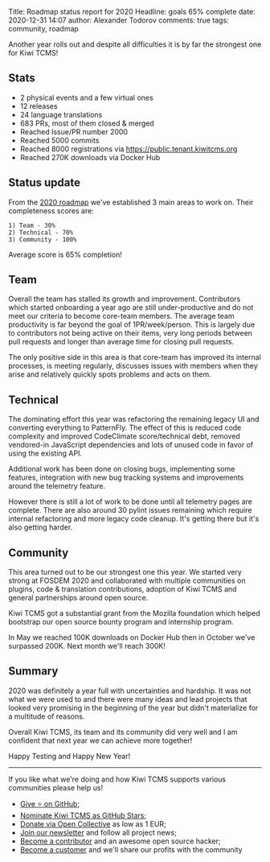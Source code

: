 Title: Roadmap status report for 2020
Headline: goals 65% complete
date: 2020-12-31 14:07
author: Alexander Todorov
comments: true
tags: community, roadmap

Another year rolls out and despite all difficulties it is by far the
strongest one for Kiwi TCMS!


Stats
-----

- 2 physical events and a few virtual ones
- 12 releases
- 24 language translations
- 683 PRs, most of them closed & merged
- Reached Issue/PR number 2000
- Reached 5000 commits
- Reached 8000 registrations via <https://public.tenant.kiwitcms.org>
- Reached 270K downloads via Docker Hub


Status update
-------------

From the [2020 roadmap]({filename}2020-01-17-roadmap2020.markdown) we've
established 3 main areas to work on. Their completeness scores are:

    1) Team - 30%
    2) Technical - 70%
    3) Community - 100%


Average score is 65% completion!


Team
----

Overall the team has stalled its growth and improvement. Contributors which
started onboarding a year ago are still under-productive and do not meet
our criteria to become core-team members.
The average team productivity is far beyond the goal of 1PR/week/person.
This is largely due to contributors not being active on their items,
very long periods between pull requests and longer than average time
for closing pull requests.

The only positive side in this area is that core-team has improved its internal
processes, is meeting regularly, discusses issues with
members when they arise and relatively quickly spots problems and acts
on them.


Technical
---------

The dominating effort this year was refactoring the remaining legacy UI
and converting everything to PatternFly. The effect of this is
reduced code complexity and improved CodeClimate score/technical debt,
removed vendored-in JavaScript dependencies and lots of unused code
in favor of using the existing API.

Additional work has been done on closing bugs, implementing some features,
integration with new bug tracking systems and improvements around the
telemetry feature.

However there is still a lot of work to be done until all telemetry
pages are complete. There are also around 30 pylint issues remaining
which require internal refactoring and more legacy code cleanup. It's
getting there but it's also getting harder.


Community
---------

This area turned out to be our strongest one this year. We started
very strong at FOSDEM 2020 and collaborated with multiple communities on
plugins, code & translation contributions, adoption of Kiwi TCMS and
general partnerships around open source.

Kiwi TCMS got a substantial grant from the Mozilla foundation which
helped bootstrap our open source bounty program and internship
program.

In May we reached 100K downloads on Docker Hub then in October we've
surpassed 200K. Next month we'll reach 300K!


Summary
-------

2020 was definitely a year full with uncertainties and hardship.
It was not what we were used to and there were many ideas and
lead projects that looked very promising in the beginning of the
year but didn't materialize for a multitude of reasons.

Overall Kiwi TCMS, its team and its community did very well and I am
confident that next year we can achieve more together!


Happy Testing and Happy New Year!


---

If you like what we're doing and how Kiwi TCMS supports various communities
please help us!

- [Give ⭐ on GitHub](https://github.com/kiwitcms/Kiwi/stargazers);
- [Nominate Kiwi TCMS as GitHub Stars]({filename}2020-09-04-nominate-github-star.markdown);
- [Donate via Open Collective](https://opencollective.com/kiwitcms/donate) as low as 1 EUR;
- [Join our newsletter](https://kiwitcms.us17.list-manage.com/subscribe/post?u=9b57a21155a3b7c655ae8f922&id=c970a37581)
  and follow all project news;
- [Become a contributor](https://kiwitcms.readthedocs.io/en/latest/contribution.html) and an awesome open source hacker;
- [Become a customer](/#subscriptions) and we'll share our profits with the community
